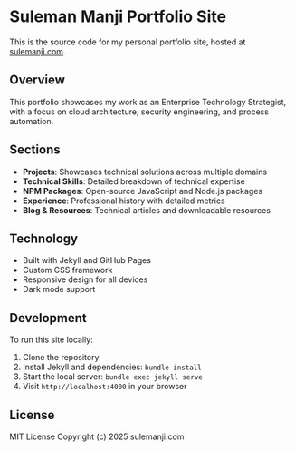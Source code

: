 # Suleman Manji Portfolio Site

This is the source code for my personal portfolio site, hosted at [sulemanji.com](https://www.sulemanji.com).

## Overview

This portfolio showcases my work as an Enterprise Technology Strategist, with a focus on cloud architecture, security engineering, and process automation.

## Sections

- **Projects**: Showcases technical solutions across multiple domains 
- **Technical Skills**: Detailed breakdown of technical expertise
- **NPM Packages**: Open-source JavaScript and Node.js packages
- **Experience**: Professional history with detailed metrics
- **Blog & Resources**: Technical articles and downloadable resources

## Technology

- Built with Jekyll and GitHub Pages
- Custom CSS framework
- Responsive design for all devices
- Dark mode support

## Development

To run this site locally:

1. Clone the repository
2. Install Jekyll and dependencies: `bundle install`
3. Start the local server: `bundle exec jekyll serve`
4. Visit `http://localhost:4000` in your browser

## License

MIT License Copyright (c) 2025 sulemanji.com
